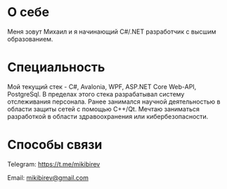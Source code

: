 # О себе
Меня зовут Михаил и я начинающий C#/.NET разработчик с высшим образованием.
# Специальность
Мой текущий стек - C#, Avalonia, WPF, ASP.NET Core Web-API, PostgreSql. В пределах этого стека разрабатывал систему отслеживания персонала. Ранее занимался научной деятельностью в области защиты сетей с помощью C++/Qt. Мечтаю заниматься разработкой в области здравоохранения или кибербезопасности.
# Способы связи
Telegram: https://t.me/mikibirev

Email: mikibirev@gmail.com
